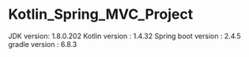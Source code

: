 # Kotlin_Spring_MVC_Project

JDK
version: 1.8.0.202
Kotlin
version : 1.4.32
Spring boot
version : 2.4.5
gradle
version : 6.8.3